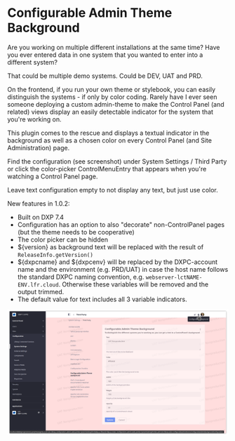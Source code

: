 # Configurable Admin Theme Background

Are you working on multiple different installations at the same time? Have you ever entered data in one system that you wanted to enter into a different system?

That could be multiple demo systems. Could be DEV, UAT and PRD.

On the frontend, if you run your own theme or stylebook, you can easily distinguish the systems - if only by color coding. Rarely have I ever seen someone deploying a custom admin-theme to make the Control Panel (and related) views display an easily detectable indicator for the system that you're working on.

This plugin comes to the rescue and displays a textual indicator in the background as well as a chosen color on every Control Panel (and Site Administration) page.

Find the configuration (see screenshot) under System Settings / Third Party or click the color-picker ControlMenuEntry that appears when you're watching a Control Panel page.

Leave text configuration empty to not display any text, but just use color.

New features in 1.0.2:

* Built on DXP 7.4
* Configuration has an option to also "decorate" non-ControlPanel pages (but the theme needs to be cooperative)
* The color picker can be hidden
* ${version} as background text will be replaced with the result of `ReleaseInfo.getVersion()`
* ${dxpcname} and ${dxpcenv} will be replaced by the DXPC-account name and the environment (e.g. PRD/UAT) in case the host name follows the standard DXPC naming convention, e.g. `webserver-lctNAME-ENV.lfr.cloud`. Otherwise these variables will be removed and the output trimmed. 
* The default value for text includes all 3 variable indicators.

![Screenshot](img/screenshot.png)



